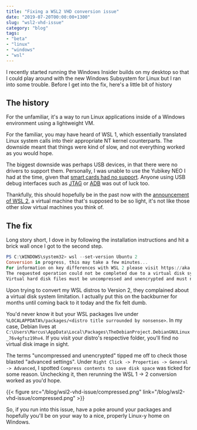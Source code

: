 ```yaml
---
title: "Fixing a WSL2 VHD conversion issue"
date: "2019-07-20T00:00:00+1300"
slug: "wsl2-vhd-issue"
category: "blog"
tags:
- "beta"
- "linux"
- "windows"
- "wsl"
---
```


I recently started running the Windows Insider builds on my desktop so that I could play around with the new Windows Subsystem for Linux but I ran into some trouble. Before I get into the fix, here's a little bit of history

## The history

For the unfamiliar, it's a way to run Linux applications inside of a Windows environment using a lightweight VM.

For the familiar, you may have heard of WSL 1, which essentially translated Linux system calls into their appropriate NT kernel counterparts. The downside meant that things were kind of slow, and not everything worked as you would hope.

The biggest downside was perhaps USB devices, in that there were no drivers to support them. Personally, I was unable to use the Yubikey NEO I had at the time, given that [smart cards had no support](https://github.com/microsoft/WSL/issues/1521). Anyone using USB debug interfaces such as [JTAG](https://github.com/microsoft/WSL/issues/2185) or [ADB](https://github.com/microsoft/WSL/issues/2195) was out of luck too.

Thankfully, this should hopefully be in the past now with the [announcement of WSL 2](https://devblogs.microsoft.com/commandline/announcing-wsl-2), a virtual machine that's supposed to be so light, it's not like those other slow virtual machines you think of.

## The fix

Long story short, I dove in by following the installation instructions and hit a brick wall once I got to the second step.

```powershell
PS C:\WINDOWS\system32> wsl --set-version Ubuntu 2
Conversion in progress, this may take a few minutes...
For information on key differences with WSL 2 please visit https://aka.ms/wsl2
The requested operation could not be completed due to a virtual disk system limitation.
Virtual hard disk files must be uncompressed and unencrypted and must not be sparse.
```

Upon trying to convert my WSL distros to Version 2, they complained about a virtual disk system limitation. I actually put this on the backburner for months until coming back to it today and the fix felt dumb.

You'd never know it but your WSL packages live under `%LOCALAPPDATA%/packages/<distro title surrounded by nonsense>`. In my case, Debian lives at `C:\Users\Marcus\AppData\Local\Packages\TheDebianProject.DebianGNULinux_76v4gfsz19hv4`. If you visit your distro's respective folder, you'll find no virtual disk image in sight.

The terms "uncompressed and unencrypted" tipped me off to check those blasted "advanced settings". Under `Right Click -> Properties -> General -> Advanced`, I spotted `Compress contents to save disk space` was ticked for some reason. Unchecking it, then rerunning the WSL 1 -> 2 conversion worked as you'd hope.

{{< figure
	src="/blog/wsl2-vhd-issue/compressed.png"
	link="/blog/wsl2-vhd-issue/compressed.png" >}}

So, if you run into this issue, have a poke around your packages and hopefully you'll be on your way to a nice, properly Linux-y home on Windows.
